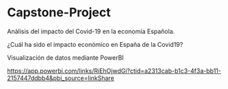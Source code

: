 # Capstone-Project
Anàlisis del impacto del Covid-19 en la economía Española. 

¿Cuál ha sido el impacto económico en España de la Covid19?

Visualización de datos mediante PowerBI

https://app.powerbi.com/links/RiEhOjwdGi?ctid=a2313cab-b1c3-4f3a-bb11-2157447ddbb4&pbi_source=linkShare
